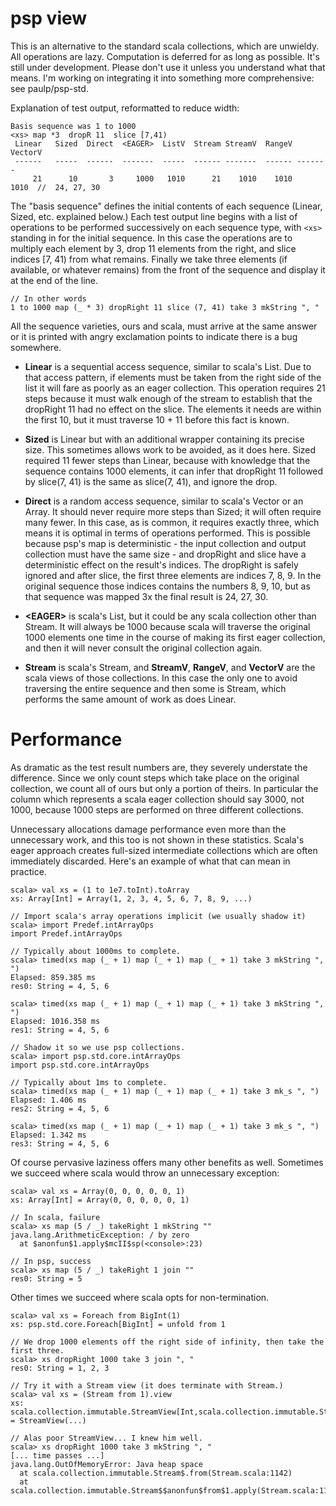 psp view
========

This is an alternative to the standard scala collections, which are unwieldy.
All operations are lazy. Computation is deferred for as long as possible.
It's still under development. Please don't use it unless you understand what that means.
I'm working on integrating it into something more comprehensive: see paulp/psp-std.

Explanation of test output, reformatted to reduce width:

```
Basis sequence was 1 to 1000
<xs> map *3  dropR 11  slice [7,41)
 Linear   Sized  Direct  <EAGER>  ListV  Stream StreamV  RangeV VectorV
 ------   -----  ------  -------  -----  ------ -------  ------ -------
     21      10       3     1000   1010      21    1010    1010    1010  //  24, 27, 30
```

The "basis sequence" defines the initial contents of each sequence (Linear, Sized, etc. explained below.)
Each test output line begins with a list of operations to be performed successively on each sequence type,
with ```<xs>``` standing in for the initial sequence. In this case the operations are to multiply each element by 3,
drop 11 elements from the right, and slice indices [7, 41) from what remains. Finally we take three elements
(if available, or whatever remains) from the front of the sequence and display it at the end of the line.

```
// In other words
1 to 1000 map (_ * 3) dropRight 11 slice (7, 41) take 3 mkString ", "
```

All the sequence varieties, ours and scala, must arrive at the same answer or it is printed
with angry exclamation points to indicate there is a bug somewhere.

- **Linear** is a sequential access sequence, similar to scala's List. Due to that access pattern,
if elements must be taken from the right side of the list it will fare as poorly as an eager
collection. This operation requires 21 steps because it must walk enough of the stream to
establish that the dropRight 11 had no effect on the slice. The elements it needs are within
the first 10, but it must traverse 10 + 11 before this fact is known.

- **Sized** is Linear but with an additional wrapper containing its precise size. This sometimes
allows work to be avoided, as it does here. Sized required 11 fewer steps than Linear,
because with knowledge that the sequence contains 1000 elements, it can infer that dropRight 11
followed by slice(7, 41) is the same as slice(7, 41), and ignore the drop.

- **Direct** is a random access sequence, similar to scala's Vector or an Array. It should never
require more steps than Sized; it will often require many fewer. In this case, as is common,
it requires exactly three, which means it is optimal in terms of operations performed. This is
possible because psp's map is deterministic - the input collection and output collection must
have the same size - and dropRight and slice have a deterministic effect on the result's indices.
The dropRight is safely ignored and after slice, the first three elements are indices 7, 8, 9.
In the original sequence those indices contains the numbers 8, 9, 10, but as that sequence was
mapped 3x the final result is 24, 27, 30.

- **&lt;EAGER&gt;** is scala's List, but it could be any scala collection other than Stream.
It will always be 1000 because scala will traverse the original 1000 elements one time
in the course of making its first eager collection, and then it will never consult the
original collection again.

- **Stream** is scala's Stream, and **StreamV**, **RangeV**, and **VectorV** are the scala
views of those collections. In this case the only one to avoid traversing the entire sequence
and then some is Stream, which performs the same amount of work as does Linear.

Performance
===========

As dramatic as the test result numbers are, they severely understate the difference.
Since we only count steps which take place on the original collection, we count
all of ours but only a portion of theirs. In particular the column <EAGER> which
represents a scala eager collection should say 3000, not 1000, because 1000 steps
are performed on three different collections.

Unnecessary allocations damage performance even more than the unnecessary work,
and this too is not shown in these statistics. Scala's eager approach creates full-sized
intermediate collections which are often immediately discarded. Here's an example of
what that can mean in practice.
```
scala> val xs = (1 to 1e7.toInt).toArray
xs: Array[Int] = Array(1, 2, 3, 4, 5, 6, 7, 8, 9, ...)

// Import scala's array operations implicit (we usually shadow it)
scala> import Predef.intArrayOps
import Predef.intArrayOps

// Typically about 1000ms to complete.
scala> timed(xs map (_ + 1) map (_ + 1) map (_ + 1) take 3 mkString ", ")
Elapsed: 859.385 ms
res0: String = 4, 5, 6

scala> timed(xs map (_ + 1) map (_ + 1) map (_ + 1) take 3 mkString ", ")
Elapsed: 1016.358 ms
res1: String = 4, 5, 6

// Shadow it so we use psp collections.
scala> import psp.std.core.intArrayOps
import psp.std.core.intArrayOps

// Typically about 1ms to complete.
scala> timed(xs map (_ + 1) map (_ + 1) map (_ + 1) take 3 mk_s ", ")
Elapsed: 1.406 ms
res2: String = 4, 5, 6

scala> timed(xs map (_ + 1) map (_ + 1) map (_ + 1) take 3 mk_s ", ")
Elapsed: 1.342 ms
res3: String = 4, 5, 6
```

Of course pervasive laziness offers many other benefits as well. Sometimes we succeed where scala would throw an unnecessary exception:

```
scala> val xs = Array(0, 0, 0, 0, 0, 1)
xs: Array[Int] = Array(0, 0, 0, 0, 0, 1)

// In scala, failure
scala> xs map (5 / _) takeRight 1 mkString ""
java.lang.ArithmeticException: / by zero
  at $anonfun$1.apply$mcII$sp(<console>:23)

// In psp, success
scala> xs map (5 / _) takeRight 1 join ""
res0: String = 5
```

Other times we succeed where scala opts for non-termination.

```
scala> val xs = Foreach from BigInt(1)
xs: psp.std.core.Foreach[BigInt] = unfold from 1

// We drop 1000 elements off the right side of infinity, then take the first three.
scala> xs dropRight 1000 take 3 join ", "
res0: String = 1, 2, 3

// Try it with a Stream view (it does terminate with Stream.)
scala> val xs = (Stream from 1).view
xs: scala.collection.immutable.StreamView[Int,scala.collection.immutable.Stream[Int]] = StreamView(...)

// Alas poor StreamView... I knew him well.
scala> xs dropRight 1000 take 3 mkString ", "
[... time passes ...]
java.lang.OutOfMemoryError: Java heap space
  at scala.collection.immutable.Stream$.from(Stream.scala:1142)
  at scala.collection.immutable.Stream$$anonfun$from$1.apply(Stream.scala:1142)
```
